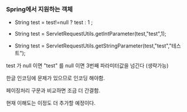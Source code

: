 ### Spring에서 지원하는 객체

- String test = test!=null ? test : 1 ;


- String test = ServletRequestUtils.getIntParameter(test,"test",1);
- String test = ServletRequestUtils.getStringParameter(test,"test","테스트");

test 가 null 이면 "test" 를 null 이면 3번째 파라미터값을 넘긴다 (생략가능)

한글 인코딩에 문제가 있으므로 인코딩 해야함.

페이징처리 구문과 비교하면 조금 더 간결함.

현재 이해도는 이정도 더 추가할 예정이다.

